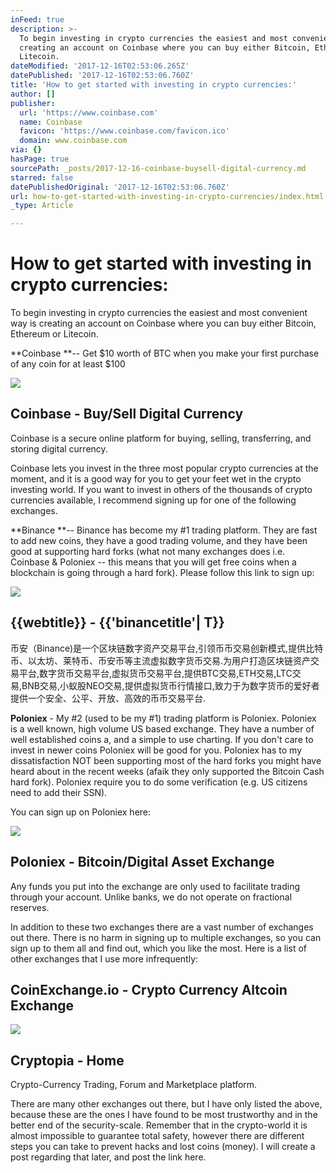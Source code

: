 ```yaml
---
inFeed: true
description: >-
  To begin investing in crypto currencies the easiest and most convenient way is
  creating an account on Coinbase where you can buy either Bitcoin, Ethereum or
  Litecoin.
dateModified: '2017-12-16T02:53:06.265Z'
datePublished: '2017-12-16T02:53:06.760Z'
title: 'How to get started with investing in crypto currencies:'
author: []
publisher:
  url: 'https://www.coinbase.com'
  name: Coinbase
  favicon: 'https://www.coinbase.com/favicon.ico'
  domain: www.coinbase.com
via: {}
hasPage: true
sourcePath: _posts/2017-12-16-coinbase-buysell-digital-currency.md
starred: false
datePublishedOriginal: '2017-12-16T02:53:06.760Z'
url: how-to-get-started-with-investing-in-crypto-currencies/index.html
_type: Article

---
```

# How to get started with investing in crypto currencies:

To begin investing in crypto currencies the easiest and most convenient way is creating an account on Coinbase where you can buy either Bitcoin, Ethereum or Litecoin.

**Coinbase **-- Get $10 worth of BTC when you make your first purchase of any coin for at least $100

<article style=""><img src="https://s3-us-west-2.amazonaws.com/the-grid-img/p/8449722fb335643d47e2923081f73ec5e914101d.jpg" /><h1>Coinbase - Buy/Sell Digital Currency</h1><p>Coinbase is a secure online platform for buying, selling, transferring, and storing digital currency.</p></article>

Coinbase lets you invest in the three most popular crypto currencies at the moment, and it is a good way for you to get your feet wet in the crypto investing world. If you want to invest in others of the thousands of crypto currencies available, I recommend signing up for one of the following exchanges.

**Binance **-- Binance has become my \#1 trading platform. They are fast to add new coins, they have a good trading volume, and they have been good at supporting hard forks (what not many exchanges does i.e. Coinbase & Poloniex -- this means that you will get free coins when a blockchain is going through a hard fork). Please follow this link to sign up:

<article style=""><img src="https://s3-us-west-2.amazonaws.com/the-grid-img/p/381e08a9cc6067d75ff4e662dc35243f569f9315.png" /><h1>{{webtitle}} - {{'binancetitle'| T}}</h1><p>币安（Binance)是一个区块链数字资产交易平台,引领币币交易创新模式,提供比特币、以太坊、莱特币、币安币等主流虚拟数字货币交易.为用户打造区块链资产交易平台,数字货币交易平台,虚拟货币交易平台,提供BTC交易,ETH交易,LTC交易,BNB交易,小蚁股NEO交易,提供虚拟货币行情接口,致力于为数字货币的爱好者提供一个安全、公平、开放、高效的币币交易平台.</p></article>

**Poloniex** - My \#2 (used to be my \#1) trading platform is Poloniex. Poloniex is a well known, high volume US based exchange. They have a number of well established coins a, and a simple to use charting. If you don't care to invest in newer coins Poloniex will be good for you. Poloniex has to my dissatisfaction NOT been supporting most of the hard forks you might have heard about in the recent weeks (afaik they only supported the Bitcoin Cash hard fork). Poloniex require you to do some verification (e.g. US citizens need to add their SSN).

You can sign up on Poloniex here:

<article style=""><img src="https://s3-us-west-2.amazonaws.com/the-grid-img/p/720778ea0e58d54270378946712c9892e19472c7.png" /><h1>Poloniex - Bitcoin/Digital Asset Exchange</h1><p>Any funds you put into the exchange are only used to facilitate trading through your account. Unlike banks, we do not operate on fractional reserves.</p></article>

In addition to these two exchanges there are a vast number of exchanges out there. There is no harm in signing up to multiple exchanges, so you can sign up to them all and find out, which you like the most. Here is a list of other exchanges that I use more infrequently:

<article style=""><h1>CoinExchange.io - Crypto Currency Altcoin Exchange</h1></article>

<article style=""><img src="https://s3-us-west-2.amazonaws.com/the-grid-img/p/08b950c15be8bbbe2a55e5e06598012161b939cc.png" /><h1>Cryptopia - Home</h1><p>Crypto-Currency Trading, Forum and Marketplace platform.</p></article>

There are many other exchanges out there, but I have only listed the above, because these are the ones I have found to be most trustworthy and in the better end of the security-scale. Remember that in the crypto-world it is almost impossible to guarantee total safety, however there are different steps you can take to prevent hacks and lost coins (money). I will create a post regarding that later, and post the link here.